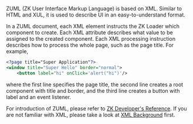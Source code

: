 ZUML (ZK User Interface Markup Language) is based on XML. Similar to
HTML and XUL, it is used to describe UI in an easy-to-understand format.

In a ZUML document, each XML element instructs the ZK Loader which
component to create. Each XML attribute describes what value to be
assigned to the created component. Each XML processing instruction
describes how to process the whole page, such as the page title. For
example,

``` xml
<?page title="Super Application"?>
<window title="Super Hello" border="normal">
    <button label="hi" onClick='alert("hi")'/>
```

where the first line specifies the page title, the second line creates a
root component with title and border, and the third line creates a
button with label and an event listener.

For introduction of ZUML, please refer to [ZK Developer's
Reference](ZK_Developer's_Reference/UI_Composing/ZUML). If
you are not familiar with XML, please take a look at [XML
Background](ZK_Developer's_Reference/UI_Composing/ZUML/XML_Background)
first.
